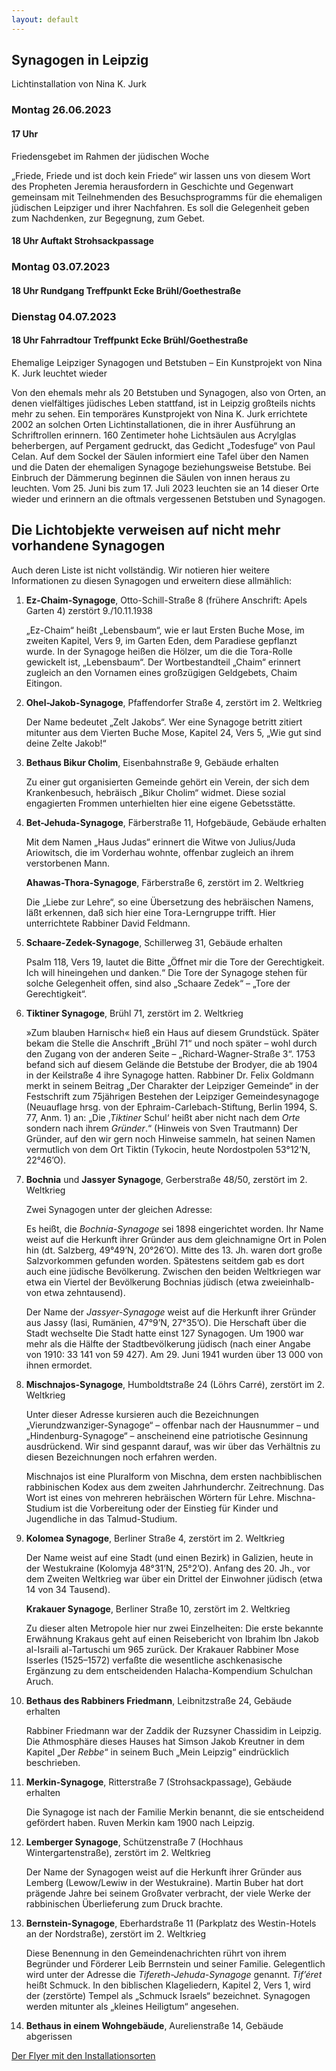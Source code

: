 ```yaml
---
layout: default
---
```


## Synagogen in Leipzig

Lichtinstallation von Nina K. Jurk

### Montag 26.06.2023

#### 17 Uhr

Friedensgebet im Rahmen der jüdischen Woche

„Friede, Friede und ist doch kein Friede“ wir lassen uns von diesem Wort des Propheten Jeremia herausfordern in Geschichte und Gegenwart gemeinsam mit Teilnehmenden des Besuchsprogramms für die ehemaligen jüdischen Leipziger und ihrer Nachfahren. Es soll die Gelegenheit geben zum Nachdenken, zur Begegnung, zum Gebet.


#### 18 Uhr Auftakt Strohsackpassage

### Montag 03.07.2023

#### 18 Uhr Rundgang Treffpunkt Ecke Brühl/Goethestraße

### Dienstag 04.07.2023

#### 18 Uhr Fahrradtour Treffpunkt Ecke Brühl/Goethestraße

Ehemalige Leipziger Synagogen und Betstuben – Ein Kunstprojekt von Nina K. Jurk leuchtet wieder

Von den ehemals mehr als 20 Betstuben und Synagogen, also von Orten, an denen vielfältiges jüdisches Leben stattfand, ist in Leipzig großteils nichts mehr zu sehen. Ein temporäres Kunstprojekt von Nina K. Jurk errichtete 2002 an solchen Orten Lichtinstallationen, die in ihrer Ausführung an Schriftrollen erinnern. 160 Zentimeter hohe Lichtsäulen aus Acrylglas beherbergen, auf Pergament gedruckt, das Gedicht „Todesfuge“ von Paul Celan. Auf dem Sockel der Säulen informiert eine Tafel über den Namen und die Daten der ehemaligen Synagoge beziehungsweise Betstube. Bei Einbruch der Dämmerung beginnen die Säulen von innen heraus zu leuchten. Vom 25. Juni bis zum 17. Juli 2023 leuchten sie an 14 dieser Orte wieder und erinnern an die oftmals vergessenen Betstuben und Synagogen.

## Die Lichtobjekte verweisen auf nicht mehr vorhandene Synagogen

Auch deren Liste ist nicht vollständig.
Wir notieren hier weitere Informationen zu diesen Synagogen
und erweitern diese allmählich:

<ol>
  <li><strong>Ez-Chaim-Synagoge</strong>, Otto-Schill-Straße 8 (frühere Anschrift: Apels Garten 4) zerstört 9./10.11.1938

<p>„Ez-Chaim“ heißt „Lebensbaum“, wie er laut Ersten Buche Mose, im zweiten Kapitel, Vers 9, im Garten Eden, dem Paradiese gepflanzt wurde.
In der Synagoge heißen die Hölzer, um die die Tora-Rolle gewickelt ist, „Lebensbaum“.
Der Wortbestandteil „Chaim“ erinnert zugleich an den Vornamen eines großzügigen Geldgebets, Chaim Eitingon.</p>
</li>
  <li><strong>Ohel-Jakob-Synagoge</strong>, Pfaffendorfer Straße 4, zerstört im 2. Weltkrieg

<p>Der Name bedeutet „Zelt Jakobs“.
Wer eine Synagoge betritt zitiert mitunter aus dem Vierten Buche Mose, Kapitel 24, Vers 5, „Wie gut sind deine Zelte Jakob!“</p>
</li>
  <li><strong>Bethaus Bikur Cholim</strong>, Eisenbahnstraße 9, Gebäude erhalten

<p>Zu einer gut organisierten Gemeinde gehört ein Verein, der sich dem Krankenbesuch, hebräisch „Bikur Cholim“ widmet. Diese sozial engagierten Frommen unterhielten hier eine eigene Gebetsstätte.</p>
</li>
  <li><strong>Bet-Jehuda-Synagoge</strong>, Färberstraße 11, Hofgebäude, Gebäude erhalten

<p>Mit dem Namen „Haus Judas“ erinnert die Witwe von Julius/Juda Ariowitsch, die im Vorderhau wohnte, offenbar zugleich an ihrem verstorbenen Mann.</p>

<strong>Ahawas-Thora-Synagoge</strong>, Färberstraße 6, zerstört im 2. Weltkrieg

<p>Die „Liebe zur Lehre“, so eine Übersetzung des hebräischen Namens, läßt erkennen, daß sich hier eine Tora-Lerngruppe trifft.
Hier unterrichtete Rabbiner David Feldmann.</p>
</li>
  <li><strong>Schaare-Zedek-Synagoge</strong>, Schillerweg 31, Gebäude erhalten

<p>Psalm 118, Vers 19, lautet die Bitte „Öffnet mir die Tore der Gerechtigkeit. Ich will hineingehen und danken.“
Die Tore der Synagoge stehen für solche Gelegenheit offen, sind also „Schaare Zedek“ – „Tore der Gerechtigkeit“.</p>
</li>
  <li><strong>Tiktiner Synagoge</strong>, Brühl 71, zerstört im 2. Weltkrieg

<p>»Zum blauben Harnisch« hieß ein Haus auf diesem Grundstück.
Später bekam die Stelle die Anschrift „Brühl 71“
und noch später – wohl durch den Zugang von der anderen Seite – „Richard-Wagner-Straße 3“.
1753 befand sich auf diesem Gelände die Betstube der Brodyer, die ab 1904 in der Keilstraße 4 ihre Synagoge hatten.
Rabbiner Dr. Felix Goldmann merkt in seinem Beitrag „Der Charakter der Leipziger Gemeinde“ in der Festschrift zum 75jährigen Bestehen der Leipziger Gemeindesynagoge (Neuauflage hrsg. von der Ephraim-Carlebach-Stiftung, Berlin 1994, S. 77, Anm. 1) an:
„Die ‚<em>Tiktiner</em> Schul‘ heißt aber nicht nach dem <em>Orte</em> sondern nach ihrem <em>Gründer</em>.“
(Hinweis von Sven Trautmann)
Der Gründer, auf den wir gern noch Hinweise sammeln, hat seinen Namen vermutlich von dem Ort Tiktin (Tykocin, heute Nordostpolen 53°12’N, 22°46’O).</p>
</li>
  <li><strong>Bochnia</strong> und <strong>Jassyer Synagoge</strong>, Gerberstraße 48/50, zerstört im 2. Weltkrieg

<p>Zwei Synagogen unter der gleichen Adresse:</p>

<p>Es heißt, die <em>Bochnia-Synagoge</em> sei 1898 eingerichtet worden.
Ihr Name weist auf die Herkunft ihrer Gründer aus dem gleichnamigne Ort in Polen hin (dt. Salzberg, 49°49’N, 20°26’O).
Mitte des 13. Jh. waren dort große Salzvorkommen gefunden worden. Spätestens seitdem gab es dort auch eine jüdische Bevölkerung.
Zwischen den beiden Weltkriegen war etwa ein Viertel der Bevölkerung Bochnias jüdisch (etwa zweieinhalb- von etwa zehntausend).</p>

<p>Der Name der <em>Jassyer-Synagoge</em> weist auf die Herkunft ihrer Gründer aus Jassy (Iasi, Rumänien, 47°9’N, 27°35’O).
Die Herschaft über die Stadt wechselte
Die Stadt hatte einst 127 Synagogen.
Um 1900 war mehr als die Hälfte der Stadtbevölkerung jüdisch (nach einer Angabe von 1910: 33 141 von 59 427).
Am 29. Juni 1941 wurden über 13 000 von ihnen ermordet.</p>
</li>
  <li><strong>Mischnajos-Synagoge</strong>, Humboldtstraße 24 (Löhrs Carré), zerstört im 2. Weltkrieg

<p>Unter dieser Adresse kursieren auch die Bezeichnungen „Vierundzwanziger-Synagoge“ – offenbar nach der Hausnummer – und „Hindenburg-Synagoge“ – anscheinend eine patriotische Gesinnung ausdrückend.
Wir sind gespannt darauf, was wir über das Verhältnis zu diesen Bezeichnungen noch erfahren werden.</p>

<p>Mischnajos ist eine Pluralform von Mischna, dem ersten nachbiblischen rabbinischen Kodex aus dem zweiten Jahrhunderchr. Zeitrechnung. Das Wort ist eines von mehreren hebräischen Wörtern für Lehre. Mischna-Studium ist die Vorbereitung oder der Einstieg für Kinder und Jugendliche in das Talmud-Studium.</p>
</li>
  <li><strong>Kolomea Synagoge</strong>, Berliner Straße 4, zerstört im 2. Weltkrieg

<p>Der Name weist auf eine Stadt (und einen Bezirk) in Galizien, heute in der Westukraine (Kolomyja 48°31’N, 25°2’O).
Anfang des 20. Jh., vor dem Zweiten Weltkrieg war über ein Drittel der Einwohner jüdisch (etwa 14 von 34 Tausend).</p>

<strong>Krakauer Synagoge</strong>, Berliner Straße 10, zerstört im 2. Weltkrieg

<p>Zu dieser alten Metropole hier nur zwei Einzelheiten:
Die erste bekannte Erwähnung Krakaus geht auf einen Reisebericht von Ibrahim Ibn Jakob al-Israili al-Tartuschi um 965 zurück.
Der Krakauer Rabbiner Mose Isserles (1525–1572) verfaßte die wesentliche aschkenasische Ergänzung zu dem entscheidenden Halacha-Kompendium Schulchan Aruch.</p>
</li>
  <li><strong>Bethaus des Rabbiners Friedmann</strong>, Leibnitzstraße 24, Gebäude erhalten

<p>Rabbiner Friedmann war der Zaddik der Ruzsyner Chassidim in Leipzig.
Die Athmosphäre dieses Hauses hat Simson Jakob Kreutner in dem Kapitel „Der <em>Rebbe</em>“ in seinem Buch „Mein Leipzig“ eindrücklich beschrieben.</p>
</li>
  <li><strong>Merkin-Synagoge</strong>, Ritterstraße 7 (Strohsackpassage), Gebäude erhalten

<p>Die Synagoge ist nach der Familie Merkin benannt, die sie entscheidend gefördert haben.
Ruven Merkin kam 1900 nach Leipzig.</p>
</li>
  <li><strong>Lemberger Synagoge</strong>, Schützenstraße 7 (Hochhaus Wintergartenstraße), zerstört im 2. Weltkrieg

<p>Der Name der Synagogen weist auf die Herkunft ihrer Gründer aus Lemberg (Lewow/Lewiw in der Westukraine).
Martin Buber hat dort prägende Jahre bei seinem Großvater verbracht, der viele Werke der rabbinischen Überlieferung zum Druck brachte.</p>
</li>
  <li><strong>Bernstein-Synagoge</strong>, Eberhardstraße 11 (Parkplatz des Westin-Hotels an der Nordstraße), zerstört im 2. Weltkrieg

<p>Diese Benennung in den Gemeindenachrichten rührt von ihrem Begründer und Förderer Leib Berrnstein und seiner Familie.
Gelegentlich wird unter der Adresse die <em>Tifereth-Jehuda-Synagoge</em> genannt.
<em>Tif’éret</em> heißt Schmuck. In den biblischen Klageliedern, Kapitel 2, Vers 1, wird der (zerstörte) Tempel als „Schmuck Israels“ bezeichnet. Synagogen werden mitunter als „kleines Heiligtum“ angesehen.</p>
</li>
  <li><strong>Bethaus in einem Wohngebäude</strong>,  Aurelienstraße 14, Gebäude abgerissen</li>
</ol>

<a class="pdf" href="{% relative_link /einladungen/FlyerLichtprojektSynagogenUndBetstubenLeipzig.pdf %}">Der Flyer mit den Installationsorten</a>
